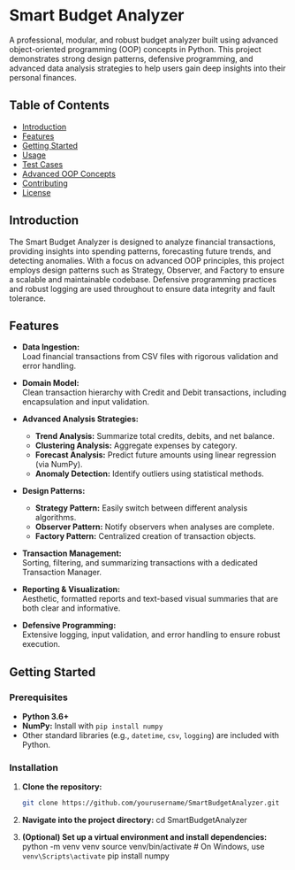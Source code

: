 # Smart Budget Analyzer

A professional, modular, and robust budget analyzer built using advanced object-oriented programming (OOP) concepts in Python. This project demonstrates strong design patterns, defensive programming, and advanced data analysis strategies to help users gain deep insights into their personal finances.

## Table of Contents
- [Introduction](#introduction)
- [Features](#features)
- [Getting Started](#getting-started)
- [Usage](#usage)
- [Test Cases](#test-cases)
- [Advanced OOP Concepts](#advanced-oop-concepts)
- [Contributing](#contributing)
- [License](#license)

## Introduction

The Smart Budget Analyzer is designed to analyze financial transactions, providing insights into spending patterns, forecasting future trends, and detecting anomalies. With a focus on advanced OOP principles, this project employs design patterns such as Strategy, Observer, and Factory to ensure a scalable and maintainable codebase. Defensive programming practices and robust logging are used throughout to ensure data integrity and fault tolerance.

## Features

- **Data Ingestion:**  
  Load financial transactions from CSV files with rigorous validation and error handling.

- **Domain Model:**  
  Clean transaction hierarchy with Credit and Debit transactions, including encapsulation and input validation.

- **Advanced Analysis Strategies:**  
  - **Trend Analysis:** Summarize total credits, debits, and net balance.
  - **Clustering Analysis:** Aggregate expenses by category.
  - **Forecast Analysis:** Predict future amounts using linear regression (via NumPy).
  - **Anomaly Detection:** Identify outliers using statistical methods.

- **Design Patterns:**  
  - **Strategy Pattern:** Easily switch between different analysis algorithms.
  - **Observer Pattern:** Notify observers when analyses are complete.
  - **Factory Pattern:** Centralized creation of transaction objects.

- **Transaction Management:**  
  Sorting, filtering, and summarizing transactions with a dedicated Transaction Manager.

- **Reporting & Visualization:**  
  Aesthetic, formatted reports and text-based visual summaries that are both clear and informative.

- **Defensive Programming:**  
  Extensive logging, input validation, and error handling to ensure robust execution.


## Getting Started
### Prerequisites

- **Python 3.6+**
- **NumPy:** Install with `pip install numpy`
- Other standard libraries (e.g., `datetime`, `csv`, `logging`) are included with Python.

### Installation

1. **Clone the repository:**
   ```bash
   git clone https://github.com/yourusername/SmartBudgetAnalyzer.git

2. **Navigate into the project directory:**
cd SmartBudgetAnalyzer

3. **(Optional) Set up a virtual environment and install dependencies:**
python -m venv venv
source venv/bin/activate   # On Windows, use `venv\Scripts\activate`
pip install numpy